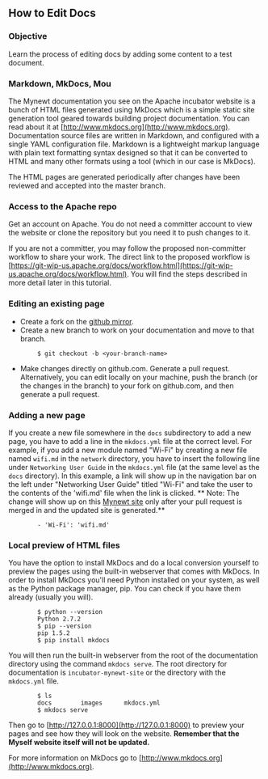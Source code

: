 ## How to Edit Docs  

### Objective

Learn the process of editing docs by adding some content to a test document.

### Markdown, MkDocs, Mou

The Mynewt documentation you see on the Apache incubator website is a bunch of HTML files generated using MkDocs which is a simple static site generation tool geared towards building project documentation. You can read about it at [http://www.mkdocs.org](http://www.mkdocs.org). Documentation source files are written in Markdown, and configured with a single YAML configuration file. Markdown is a lightweight markup language with plain text formatting syntax designed so that it can be converted to HTML and many other formats using a tool (which in our case is MkDocs).

The HTML pages are generated periodically after changes have been reviewed and accepted into the master branch.


### Access to the Apache repo

Get an account on Apache. You do not need a committer account to view the website or clone the repository but you need it to push changes to it.

If you are not a committer, you may follow the proposed non-committer workflow to share your work. The direct link to the proposed workflow is [https://git-wip-us.apache.org/docs/workflow.html](https://git-wip-us.apache.org/docs/workflow.html). You will find the steps described in more detail later in this tutorial.

### Editing an existing page

* Create a fork on the [github mirror](https://github.com/apache/incubator-mynewt-site).
* Create a new branch to work on your documentation and move to that branch.
```
        $ git checkout -b <your-branch-name>
```

* Make changes directly on github.com. Generate a pull request. Alternatively, you can edit locally on your machine, push the branch (or the changes in the branch) to your fork on github.com, and then generate a pull request.

### Adding a new page

If you create a new file somewhere in the `docs` subdirectory to add a new page, you have to add a line in the `mkdocs.yml` file at the correct level. For example, if you add a new module named "Wi-Fi" by creating a new file named `wifi.md` in the `network` directory, you have to insert the following line under `Networking User Guide` in the `mkdocs.yml` file (at the same level as the `docs` directory). In this example, a link will show up in the navigation bar on the left under "Networking User Guide" titled "Wi-Fi" and take the user to the contents of the 'wifi.md' file when the link is clicked. ** Note: The change will show up on this [Mynewt site](http://mynewt.apache.org) only after your pull request is merged in and the updated site is generated.**

```
        - 'Wi-Fi': 'wifi.md'
```
### Local preview of HTML files

You have the option to install MkDocs and do a local conversion yourself to preview the pages using the built-in webserver that comes with MkDocs. In order to install MkDocs you'll need Python installed on your system, as well as the Python package manager, pip. You can check if you have them already (usually you will).
```
        $ python --version
        Python 2.7.2
        $ pip --version
        pip 1.5.2
        $ pip install mkdocs
```
You will then run the built-in webserver from the root of the documentation directory using the command `mkdocs serve`. The root directory for documentation is `incubator-mynewt-site` or the directory with the `mkdocs.yml` file.
```
        $ ls
        docs		images		mkdocs.yml
        $ mkdocs serve
```
Then go to [http://127.0.0.1:8000](http://127.0.0.1:8000) to preview your pages and see how they will look on the website. **Remember that the Myself website itself will not be updated.**
        
For more information on MkDocs go to [http://www.mkdocs.org](http://www.mkdocs.org). 
